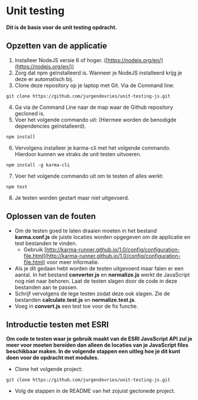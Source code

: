 # Unit testing
**Dit is de basis voor de unit testing opdracht.**

## Opzetten van de applicatie
1. Installeer NodeJS versie 6 of hoger. ([https://nodejs.org/en/](https://nodejs.org/en/))
2. Zorg dat npm geïnstalleerd is. Wanneer je NodeJS installeerd krijg je deze er automatisch bij.
3. Clone deze repository op je laptop met Git. Via de Command line:
```
git clone https://github.com/jurgendevries/unit-testing-js.git 
```
4. Ga via de Command Line naar de map waar de Github repository gecloned is.
5. Voer het volgende commando uit: (Hiermee worden de benodigde dependencies geïnstalleerd).
```
npm install
```
6. Vervolgens installeer je karma-cli met het volgende commando. Hierdoor kunnen we straks de unit testen uitvoeren.
```
npm install -g karma-cli
```
7. Voer het volgende commando uit om te testen of alles werkt:
```
npm test
```

8. Je testen worden gestart maar niet uitgevoerd.

## Oplossen van de fouten
* Om de testen goed te laten draaien moeten in het bestand **karma.conf.js** de juiste locaties worden opgegeven om de applicatie en test bestanden te vinden.
  * Gebruik [http://karma-runner.github.io/1.0/config/configuration-file.html](http://karma-runner.github.io/1.0/config/configuration-file.html) voor meer informatie.
* Als je dit gedaan hebt worden de testen uitgevoerd maar falen er een aantal. In het bestand **converter.js** en **normalize.js** werkt de JavaScript nog niet naar behoren. Laat de testen slagen door de code in deze bestanden aan te passen.
* Schrijf vervolgens de lege testen zodat deze ook slagen. Zie de bestanden **calculate.test.js** en **normalize.test.js**.
* Voeg in **convert.js** een test toe voor de fix functie.

## Introductie testen met ESRI
**Om code te testen waar je gebruik maakt van de ESRI JavaScript API zul je meer voor moeten bereiden dan alleen de locaties van je JavaScript files beschikbaar maken. In de volgende stappen een uitleg hoe je dit kunt doen voor de opdracht met modules.**

* Clone het volgende project:
```
git clone https://github.com/jurgendevries/unit-testing-js.git 
```
* Volg de stappen in de README van het zojuist geclonede project.